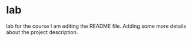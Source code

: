 # lab
lab for the course
I am editing the README file. Adding some more details about the project description.

